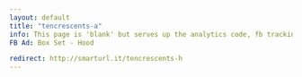 ```yaml
---
layout: default
title: "tencrescents-a"
info: This page is 'blank' but serves up the analytics code, fb tracking pixel, and then fowards to an Amazon SmartURL link.
FB Ad: Box Set - Hood

redirect: http://smarturl.it/tencrescents-h
---
```


